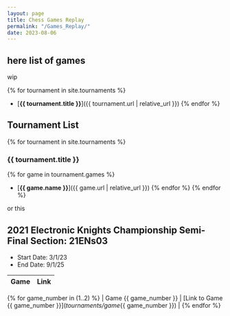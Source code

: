 ```yaml
---
layout: page
title: Chess Games Replay
permalink: "/Games_Replay/"
date: 2023-08-06
---
```

## here list of games

wip

{% for tournament in site.tournaments %}
- [**{{ tournament.title }}**]({{ tournament.url | relative_url }})
{% endfor %}

## Tournament List

{% for tournament in site.tournaments %}
### {{ tournament.title }}
{% for game in tournament.games %}
- [**{{ game.name }}**]({{ game.url | relative_url }})
{% endfor %}
{% endfor %}

or this

## 2021 Electronic Knights Championship Semi-Final Section: 21ENs03

- Start Date: 3/1/23
- End Date: 9/1/25

| Game | Link |
|------|------|
{% for game_number in (1..2) %}
| Game {{ game_number }} | [Link to Game {{ game_number }}](_tournaments/game_{{ game_number }}) |
{% endfor %}


